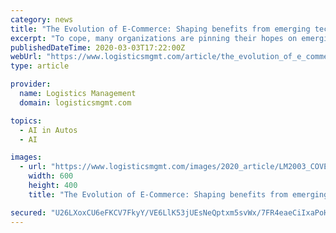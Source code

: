 ```yaml
---
category: news
title: "The Evolution of E-Commerce: Shaping benefits from emerging technologies"
excerpt: "To cope, many organizations are pinning their hopes on emerging technologies such as artificial intelligence (AI), autonomous mobile ... autonomous truck technologies include Alphabet/Waymo, Embark, TuSimple and Starsky Robotics. Rather than fully ..."
publishedDateTime: 2020-03-03T17:22:00Z
webUrl: "https://www.logisticsmgmt.com/article/the_evolution_of_e_commerce_shaping_benefits_from_emerging_technologies"
type: article

provider:
  name: Logistics Management
  domain: logisticsmgmt.com

topics:
  - AI in Autos
  - AI

images:
  - url: "https://www.logisticsmgmt.com/images/2020_article/LM2003_COVERGettyImages-800px.jpg"
    width: 600
    height: 400
    title: "The Evolution of E-Commerce: Shaping benefits from emerging technologies"

secured: "U26LXoxCU6eFKCV7FkyY/VE6LlK53jUEsNeQptxm5svWx/7FR4eaeCiIxaPoHxxEk49lyLp5/84gzhwekWhSn4JJdv/gATipkm8IGzxR+kkEWFuNNd5yGB2NaPIiDFSD/GhcluAdrp/c9lVdpZtHRYDL/t8g+qyXJ5WPYidqPVsk4vqqKGECEL7INukCHX2h9InO5IEblm8EmehQzLBcpKEQDWCHcF5EAPvuZttOeugTVh3RWPBPNlGKCqWCvFd5WhyxW4jRVuN2cUwpWFK208NkYMmNzMZMnnjSGVH6R5WMFP8BHsqyS4/CtEWBHRWP;XrOXaA0NWyMhXCOXqo8f9w=="
---
```


